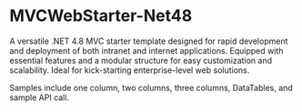 # MVCWebStarter-Net48
A versatile .NET 4.8 MVC starter template designed for rapid development and deployment of both intranet and internet applications. Equipped with essential features and a modular structure for easy customization and scalability. Ideal for kick-starting enterprise-level web solutions.

Samples include one column, two columns, three columns, DataTables, and sample API call.
